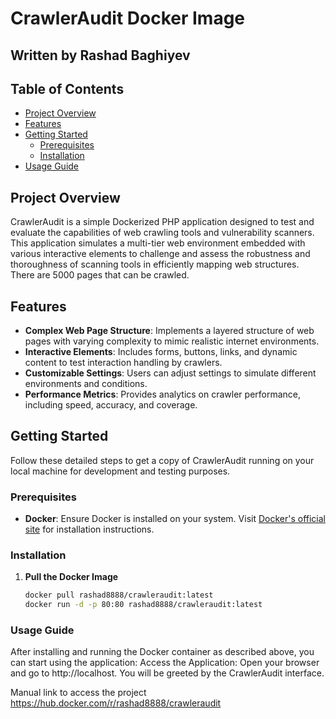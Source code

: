 # CrawlerAudit Docker Image

## Written by Rashad Baghiyev

## Table of Contents
- [Project Overview](#project-overview)
- [Features](#features)
- [Getting Started](#getting-started)
  - [Prerequisites](#prerequisites)
  - [Installation](#installation)
- [Usage Guide](#usage-guide)

## Project Overview
CrawlerAudit is a simple Dockerized PHP application designed to test and evaluate the capabilities of web crawling tools and vulnerability scanners. This application simulates a multi-tier web environment embedded with various interactive elements to challenge and assess the robustness and thoroughness of scanning tools in efficiently mapping web structures. There are 5000 pages that can be crawled.

## Features
- **Complex Web Page Structure**: Implements a layered structure of web pages with varying complexity to mimic realistic internet environments.
- **Interactive Elements**: Includes forms, buttons, links, and dynamic content to test interaction handling by crawlers.
- **Customizable Settings**: Users can adjust settings to simulate different environments and conditions.
- **Performance Metrics**: Provides analytics on crawler performance, including speed, accuracy, and coverage.

## Getting Started
Follow these detailed steps to get a copy of CrawlerAudit running on your local machine for development and testing purposes.

### Prerequisites
- **Docker**: Ensure Docker is installed on your system. Visit [Docker's official site]([[https://www.docker.com/get-started](https://hub.docker.com/r/rashad8888/crawleraudit)](https://hub.docker.com/r/rashad8888/crawleraudit)) for installation instructions.

### Installation
1. **Pull the Docker Image**
   ```bash
   docker pull rashad8888/crawleraudit:latest
   docker run -d -p 80:80 rashad8888/crawleraudit:latest
   
### Usage Guide
 After installing and running the Docker container as described above, you can start using the application:
Access the Application: Open your browser and go to http://localhost. You will be greeted by the CrawlerAudit interface.

Manual link to access the project
https://hub.docker.com/r/rashad8888/crawleraudit

